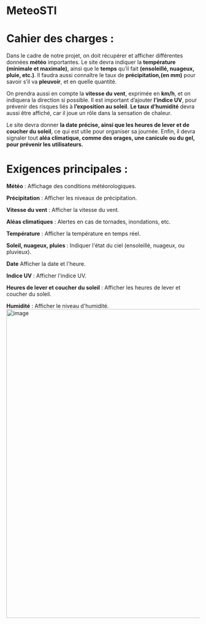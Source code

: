 # MeteoSTI

# Cahier des charges : 

Dans le cadre de notre projet, on doit récupérer et afficher différentes données **météo** importantes. Le site devra indiquer la **température** **(minimale et maximale)**, ainsi que le **temps** qu’il fait **(ensoleillé, nuageux, pluie, etc.)**. Il faudra aussi connaître le taux de **précipitation,(en mm)** pour savoir s’il va **pleuvoir**, et en quelle quantité.

On prendra aussi en compte la **vitesse du vent**, exprimée en **km/h**, et on indiquera la direction si possible. Il est important d’ajouter **l’indice UV**, pour prévenir des risques liés à **l’exposition au soleil**. **Le taux d’humidité** devra aussi être affiché, car il joue un rôle dans la sensation de chaleur.

Le site devra donner **la date précise, ainsi que les heures de lever et de coucher du soleil**, ce qui est utile pour organiser sa journée. Enfin, il devra signaler tout **aléa climatique, comme des orages, une canicule ou du gel, pour prévenir les utilisateurs.**

# Exigences principales :

**Météo** : Affichage des conditions météorologiques.

**Précipitation** : Afficher les niveaux de précipitation.

**Vitesse du vent** : Afficher la vitesse du vent.

**Aléas climatiques** : Alertes en cas de tornades, inondations, etc.

**Température** : Afficher la température en temps réel.

**Soleil, nuageux, pluies** : Indiquer l'état du ciel (ensoleillé, nuageux, ou pluvieux).

**Date** Afficher la date et l'heure.

**Indice UV** : Afficher l'indice UV.

**Heures de lever et coucher du soleil** : Afficher les heures de lever et coucher du soleil.

**Humidité** : Afficher le niveau d'humidité.
<img width="829" height="807" alt="image" src="https://github.com/user-attachments/assets/3e7797ac-7922-4aff-a01c-8f1d79e5f6b6" />



